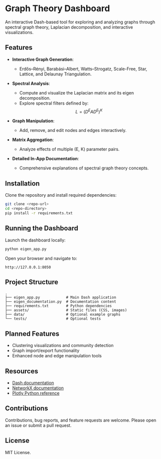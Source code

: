 # Graph Theory Dashboard

An interactive Dash-based tool for exploring and analyzing graphs through spectral graph theory, Laplacian decomposition, and interactive visualizations.

## Features

- **Interactive Graph Generation**:
  - Erdős–Rényi, Barabási–Albert, Watts–Strogatz, Scale-Free, Star, Lattice, and Delaunay Triangulation.

- **Spectral Analysis**:
  - Compute and visualize the Laplacian matrix and its eigen decomposition.
  - Explore spectral filters defined by:
    $$L = (D^E A D^E)^K$$

- **Graph Manipulation**:
  - Add, remove, and edit nodes and edges interactively.

- **Matrix Aggregation**:
  - Analyze effects of multiple (E, K) parameter pairs.

- **Detailed In-App Documentation**:
  - Comprehensive explanations of spectral graph theory concepts.

## Installation

Clone the repository and install required dependencies:

```bash
git clone <repo-url>
cd <repo-directory>
pip install -r requirements.txt
```

## Running the Dashboard

Launch the dashboard locally:

```bash
python eigen_app.py
```

Open your browser and navigate to:

```
http://127.0.0.1:8050
```

## Project Structure

```
.
├── eigen_app.py            # Main Dash application
├── eigen_documentation.py  # Documentation content
├── requirements.txt        # Python dependencies
├── assets/                 # Static files (CSS, images)
├── data/                   # Optional example graphs
└── tests/                  # Optional tests
```

## Planned Features

- Clustering visualizations and community detection
- Graph import/export functionality
- Enhanced node and edge manipulation tools

## Resources

- [Dash documentation](https://dash.plotly.com/)
- [NetworkX documentation](https://networkx.org/documentation/stable/)
- [Plotly Python reference](https://plotly.com/python/)

## Contributions

Contributions, bug reports, and feature requests are welcome. Please open an issue or submit a pull request.

## License

MIT License.